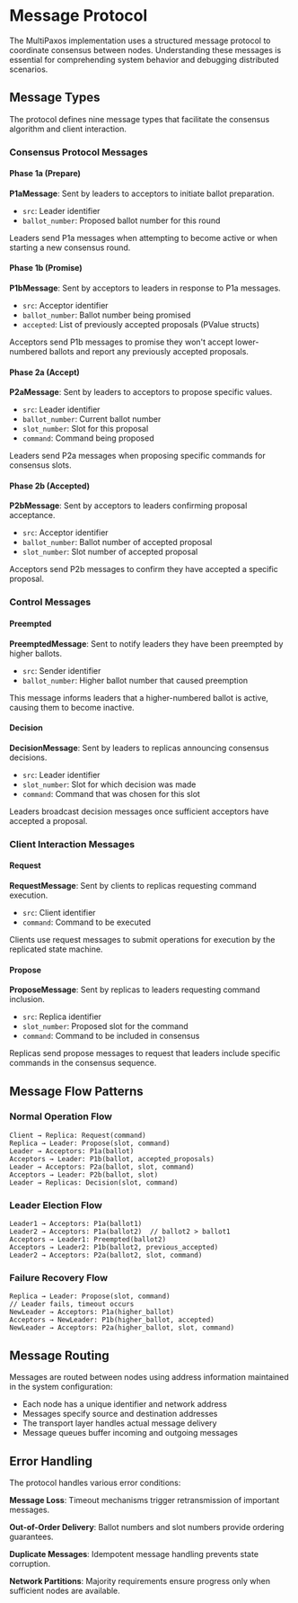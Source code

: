 # Message Protocol

The MultiPaxos implementation uses a structured message protocol to coordinate consensus between nodes. Understanding these messages is essential for comprehending system behavior and debugging distributed scenarios.

## Message Types

The protocol defines nine message types that facilitate the consensus algorithm and client interaction.

### Consensus Protocol Messages

#### Phase 1a (Prepare)

**P1aMessage**: Sent by leaders to acceptors to initiate ballot preparation.

- `src`: Leader identifier
- `ballot_number`: Proposed ballot number for this round

Leaders send P1a messages when attempting to become active or when starting a new consensus round.

#### Phase 1b (Promise)

**P1bMessage**: Sent by acceptors to leaders in response to P1a messages.

- `src`: Acceptor identifier
- `ballot_number`: Ballot number being promised
- `accepted`: List of previously accepted proposals (PValue structs)

Acceptors send P1b messages to promise they won't accept lower-numbered ballots and report any previously accepted proposals.

#### Phase 2a (Accept)

**P2aMessage**: Sent by leaders to acceptors to propose specific values.

- `src`: Leader identifier
- `ballot_number`: Current ballot number
- `slot_number`: Slot for this proposal
- `command`: Command being proposed

Leaders send P2a messages when proposing specific commands for consensus slots.

#### Phase 2b (Accepted)

**P2bMessage**: Sent by acceptors to leaders confirming proposal acceptance.

- `src`: Acceptor identifier
- `ballot_number`: Ballot number of accepted proposal
- `slot_number`: Slot number of accepted proposal

Acceptors send P2b messages to confirm they have accepted a specific proposal.

### Control Messages

#### Preempted

**PreemptedMessage**: Sent to notify leaders they have been preempted by higher ballots.

- `src`: Sender identifier
- `ballot_number`: Higher ballot number that caused preemption

This message informs leaders that a higher-numbered ballot is active, causing them to become inactive.

#### Decision

**DecisionMessage**: Sent by leaders to replicas announcing consensus decisions.

- `src`: Leader identifier
- `slot_number`: Slot for which decision was made
- `command`: Command that was chosen for this slot

Leaders broadcast decision messages once sufficient acceptors have accepted a proposal.

### Client Interaction Messages

#### Request

**RequestMessage**: Sent by clients to replicas requesting command execution.

- `src`: Client identifier
- `command`: Command to be executed

Clients use request messages to submit operations for execution by the replicated state machine.

#### Propose

**ProposeMessage**: Sent by replicas to leaders requesting command inclusion.

- `src`: Replica identifier
- `slot_number`: Proposed slot for the command
- `command`: Command to be included in consensus

Replicas send propose messages to request that leaders include specific commands in the consensus sequence.

## Message Flow Patterns

### Normal Operation Flow

```
Client → Replica: Request(command)
Replica → Leader: Propose(slot, command)
Leader → Acceptors: P1a(ballot)
Acceptors → Leader: P1b(ballot, accepted_proposals)
Leader → Acceptors: P2a(ballot, slot, command)
Acceptors → Leader: P2b(ballot, slot)
Leader → Replicas: Decision(slot, command)
```

### Leader Election Flow

```
Leader1 → Acceptors: P1a(ballot1)
Leader2 → Acceptors: P1a(ballot2)  // ballot2 > ballot1
Acceptors → Leader1: Preempted(ballot2)
Acceptors → Leader2: P1b(ballot2, previous_accepted)
Leader2 → Acceptors: P2a(ballot2, slot, command)
```

### Failure Recovery Flow

```
Replica → Leader: Propose(slot, command)
// Leader fails, timeout occurs
NewLeader → Acceptors: P1a(higher_ballot)
Acceptors → NewLeader: P1b(higher_ballot, accepted)
NewLeader → Acceptors: P2a(higher_ballot, slot, command)
```

## Message Routing

Messages are routed between nodes using address information maintained in the system configuration:

- Each node has a unique identifier and network address
- Messages specify source and destination addresses
- The transport layer handles actual message delivery
- Message queues buffer incoming and outgoing messages

## Error Handling

The protocol handles various error conditions:

**Message Loss**: Timeout mechanisms trigger retransmission of important messages.

**Out-of-Order Delivery**: Ballot numbers and slot numbers provide ordering guarantees.

**Duplicate Messages**: Idempotent message handling prevents state corruption.

**Network Partitions**: Majority requirements ensure progress only when sufficient nodes are available.
